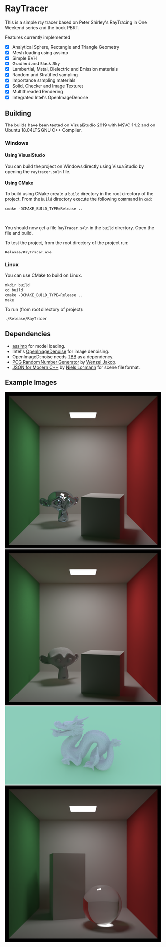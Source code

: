 # RayTracer

This is a simple ray tracer based on Peter Shirley's RayTracing in One Weekend series and the book PBRT.

Features currently implemented
- [x] Analytical Sphere, Rectangle and Triangle Geometry
- [x] Mesh loading using assimp
- [x] Simple BVH
- [x] Gradient and Black Sky
- [x] Lambertial, Metal, Dielectric and Emission materials
- [x] Random and Stratified sampling
- [x] Importance sampling materials
- [x] Solid, Checker and Image Textures
- [x] Multithreaded Rendering
- [x] Integrated Intel's OpenImageDenoise

## Building

The builds have been tested on VisualStudio 2019 with MSVC 14.2 and on Ubuntu 18.04LTS GNU C++ Compiler.

### Windows

#### Using VisualStudio
You can build the project on Windows directly using VisualStudio by opening the `raytracer.soln` file.

#### Using CMake
To build using CMake create a `build` directory in the root directory of the project. From the `build` directory execute the following command in `cmd`:
<br>
```console
cmake -DCMAKE_BUILD_TYPE=Release ..
```
<br>

You should now get a file `RayTracer.soln` in the `build` directory. Open the file and build.

To test the project, from the root directory of the project run:
<br>

```console
Release/RayTracer.exe
```

### Linux

You can use CMake to build on Linux.

```console
mkdir build
cd build
cmake -DCMAKE_BUILD_TYPE=Release ..
make
```

To run (from root directory of project):

```console
./Release/RayTracer
```

## Dependencies

- [assimp](https://github.com/assimp/assimp) for model loading.
- Intel's [OpenImageDenoise](https://github.com/OpenImageDenoise/oidn) for image denoising.
- OpenImageDenoise needs [TBB](https://github.com/oneapi-src/oneTBB) as a dependency.
- [PCG Random Number Generator](https://github.com/wjakob/pcg32) by [Wenzel Jakob](https://github.com/wjakob).
- [JSON for Modern C++](https://github.com/nlohmann/json) by [Niels Lohmann](https://github.com/nlohmann) for scene file format.

## Example Images

![](https://github.com/KarthikRIyer/RayTracer/blob/master/img_monkey_scale_1.png)
![](https://github.com/KarthikRIyer/RayTracer/blob/master/img_monkey_scale_2.png)
![](https://github.com/KarthikRIyer/RayTracer/blob/master/img_dragon.png)
![](https://github.com/KarthikRIyer/RayTracer/blob/master/img_rest_of_your_life_denoised.png)
